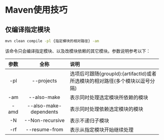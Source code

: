 # Maven使用技巧

## 仅编译指定模块
```bash
mvn clean compile -pl {指定模块的相对路径} -am
```
该命令只会编译指定模块、以及改模块依赖的其它模块。参数说明参考以下：

|参数|全称|说明|
|:---:|:---:|:---|
|-pl|--projects|选项后可跟随{groupId}:{artifactId}或者所选模块的相对路径(多个模块以逗号分隔)|
|-am|--also-make|表示同时处理选定模块所依赖的模块|
|-amd|--also-make-dependents|表示同时处理依赖选定模块的模块|
|-N|--Non-recursive|表示不递归子模块|
|-rf|--resume-from|表示从指定模块开始继续处理|
